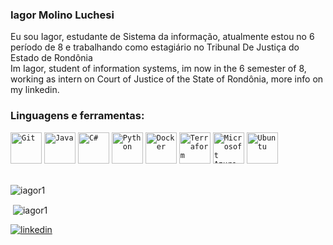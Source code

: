 ### Iagor Molino Luchesi
Eu sou Iagor, estudante de Sistema da informação, atualmente estou no 6 período de 8 e trabalhando como estagiário no Tribunal De Justiça do Estado de Rondônia<br>
Im Iagor, student of information systems, im now in the 6 semester of 8, working as intern on Court of Justice of the State of Rondônia, more info on my linkedin. 


### Linguagens e ferramentas:
<div align="left">
	<code><img height="50" src="https://user-images.githubusercontent.com/25181517/192108372-f71d70ac-7ae6-4c0d-8395-51d8870c2ef0.png" alt="Git" title="Git" /></code>
	<code><img height="50" src="https://user-images.githubusercontent.com/25181517/117201156-9a724800-adec-11eb-9a9d-3cd0f67da4bc.png" alt="Java" title="Java" /></code>
	<code><img height="50" src="https://user-images.githubusercontent.com/25181517/121405384-444d7300-c95d-11eb-959f-913020d3bf90.png" alt="C#" title="C#" /></code>
	<code><img height="50" src="https://user-images.githubusercontent.com/25181517/183423507-c056a6f9-1ba8-4312-a350-19bcbc5a8697.png" alt="Python" title="Python" /></code>
	<code><img height="50" src="https://user-images.githubusercontent.com/25181517/117207330-263ba280-adf4-11eb-9b97-0ac5b40bc3be.png" alt="Docker" title="Docker" /></code>
	<code><img height="50" src="https://user-images.githubusercontent.com/25181517/183345121-36788a6e-5462-424a-be67-af1ebeda79a2.png" alt="Terraform" title="Terraform" /></code>
	<code><img height="50" src="https://user-images.githubusercontent.com/25181517/183911544-95ad6ba7-09bf-4040-ac44-0adafedb9616.png" alt="Microsoft Azure" title="Microsoft Azure" /></code>
	<code><img height="50" src="https://user-images.githubusercontent.com/25181517/186884153-99edc188-e4aa-4c84-91b0-e2df260ebc33.png" alt="Ubuntu" title="Ubuntu" /></code>
</div>
<br>


<p><img align="center" src="https://github-readme-stats.vercel.app/api/top-langs/?username=iagor1&theme=blue-green" alt="iagor1" /></p>
<p>&nbsp;<img align="center" src="https://github-readme-stats.vercel.app/api?username=iagor1&show_icons=true&locale=en" alt="iagor1" /></p>
  
[![linkedin](https://img.shields.io/badge/linkedin%20-iagor-blue)](https://www.linkedin.com/in/iagor-molino-luchesi-45aa06202/)

